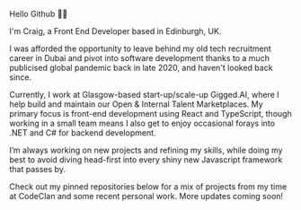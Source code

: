 Hello Github 🤚🏼

I'm Craig, a Front End Developer based in Edinburgh, UK.

I was afforded the opportunity to leave behind my old tech recruitment career in Dubai and pivot into software development thanks to a much publicised global pandemic back in late 2020, and haven't looked back since.

Currently, I work at Glasgow-based start-up/scale-up Gigged.AI, where I help build and maintain our Open & Internal Talent Marketplaces. My primary focus is front-end development using React and TypeScript, though working in a small team means I also get to enjoy occasional forays into .NET and C# for backend development.

I’m always working on new projects and refining my skills, while doing my best to avoid diving head-first into every shiny new Javascript framework that passes by.

Check out my pinned repositories below for a mix of projects from my time at CodeClan and some recent personal work. More updates coming soon!

<!--
**crwils/crwils** is a ✨ _special_ ✨ repository because its `README.md` (this file) appears on your GitHub profile.

Here are some ideas to get you started:

- 🔭 I’m currently working on ...
- 🌱 I’m currently learning ...
- 👯 I’m looking to collaborate on ...
- 🤔 I’m looking for help with ...
- 💬 Ask me about ...
- 📫 How to reach me: ...
- 😄 Pronouns: ...
- ⚡ Fun fact: ...
-->
